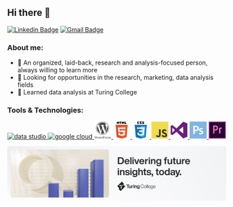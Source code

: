 ## Hi there 👋
[![Linkedin Badge](https://img.shields.io/badge/-gabriele.norkunaite-blue?style=flat-square&logo=Linkedin&logoColor=white&link=https://www.linkedin.com/in/gabriele-norkunaite-gab/)](https://www.linkedin.com/in/gabriele-norkunaite-gab/) [![Gmail Badge](https://img.shields.io/badge/-gabriele.norkunaite@gmail.com-c14438?style=flat-square&logo=Gmail&logoColor=white&link=mailto:asterp04@gmail.com)](mailto:gabriele.norkunaite@gmail.com)

### About me:

- :brain: An organized, laid-back, research and analysis-focused person, always willing to learn more
- 🔭 Looking for opportunities in the research, marketing, data analysis fields
- 🌱 Learned data analysis at Turing College

### Tools & Technologies:

<p align="left">
  <a href="https://datastudio.google.com/" target="_blank"> <img src="https://user-images.githubusercontent.com/76440853/185462053-a7e7ab16-f53a-4f33-b331-fc4f60bd8e89.png" alt="data studio" width="40" height="40"/> </a>
  <a href="https://cloud.google.com/bigquery" target="_blank"> <img src="https://www.vectorlogo.zone/logos/google_bigquery/google_bigquery-icon.svg" alt="google cloud" width="40" height="40"/> </a>
    <a href="https://wordpress.org/" target="_blank"> <img src="https://raw.githubusercontent.com/devicons/devicon/master/icons/wordpress/wordpress-plain-wordmark.svg" alt="wordpress" width="40" height="40"/> </a>
    <a href="https://www.w3.org/html/" target="_blank"> <img src="https://raw.githubusercontent.com/devicons/devicon/master/icons/html5/html5-original-wordmark.svg" alt="html5" width="40" height="40"/> </a>
    <a href="https://www.w3schools.com/css/" target="_blank"> <img src="https://raw.githubusercontent.com/devicons/devicon/master/icons/css3/css3-original-wordmark.svg" alt="css3" width="40" height="40"/> </a>
    <a href="https://developer.mozilla.org/en-US/docs/Web/JavaScript" target="_blank"> <img src="https://raw.githubusercontent.com/devicons/devicon/master/icons/javascript/javascript-original.svg" alt="javascript" width="40" height="40"/> </a>
    <a href="https://code.visualstudio.com/" target="_blank"> <img src="https://raw.githubusercontent.com/devicons/devicon/master/icons/visualstudio/visualstudio-plain.svg" alt="visualstudio" width="40" height="40"/> </a>
     <a href="https://www.adobe.com/products/photoshop.html" target="_blank"> <img src="https://raw.githubusercontent.com/devicons/devicon/master/icons/photoshop/photoshop-plain.svg" alt="photoshop" width="40" height="40"/> </a>
     <a href="https://www.adobe.com/products/premiere.html" target="_blank"> <img src="https://raw.githubusercontent.com/devicons/devicon/master/icons/premierepro/premierepro-original.svg" alt="premierePro" width="40" height="40"/> </a>
    </p>
    
![](8aa53fa0-fdd4-4189-afdb-e535214b68b2.png)

